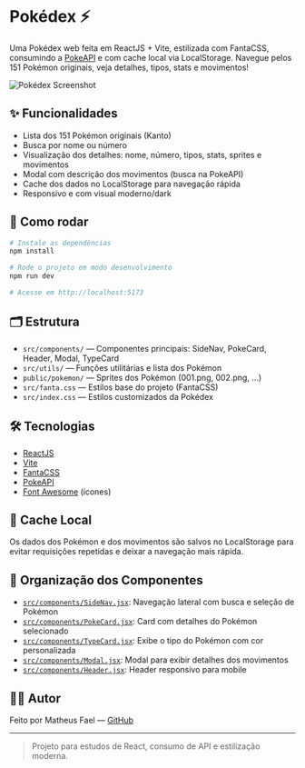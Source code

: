 # Pokédex ⚡

Uma Pokédex web feita em ReactJS + Vite, estilizada com FantaCSS, consumindo a [PokeAPI](https://pokeapi.co/) e com cache local via LocalStorage. Navegue pelos 151 Pokémon originais, veja detalhes, tipos, stats e movimentos!

![Pokédex Screenshot](./public/pokedex-preview.png) <!-- Adicione um printscreen do app aqui se quiser -->

## ✨ Funcionalidades

- Lista dos 151 Pokémon originais (Kanto)
- Busca por nome ou número
- Visualização dos detalhes: nome, número, tipos, stats, sprites e movimentos
- Modal com descrição dos movimentos (busca na PokeAPI)
- Cache dos dados no LocalStorage para navegação rápida
- Responsivo e com visual moderno/dark

## 🚀 Como rodar

```bash
# Instale as dependências
npm install

# Rode o projeto em modo desenvolvimento
npm run dev

# Acesse em http://localhost:5173
```

## 🗂 Estrutura

- `src/components/` — Componentes principais: SideNav, PokeCard, Header, Modal, TypeCard
- `src/utils/` — Funções utilitárias e lista dos Pokémon
- `public/pokemon/` — Sprites dos Pokémon (001.png, 002.png, ...)
- `src/fanta.css` — Estilos base do projeto (FantaCSS)
- `src/index.css` — Estilos customizados da Pokédex

## 🛠️ Tecnologias

- [ReactJS](https://react.dev/)
- [Vite](https://vitejs.dev/)
- [FantaCSS](https://github.com/jamezmca/fantacss)
- [PokeAPI](https://pokeapi.co/)
- [Font Awesome](https://fontawesome.com/) (ícones)

## 💾 Cache Local

Os dados dos Pokémon e dos movimentos são salvos no LocalStorage para evitar requisições repetidas e deixar a navegação mais rápida.

## 📁 Organização dos Componentes

- [`src/components/SideNav.jsx`](src/components/SideNav.jsx): Navegação lateral com busca e seleção de Pokémon
- [`src/components/PokeCard.jsx`](src/components/PokeCard.jsx): Card com detalhes do Pokémon selecionado
- [`src/components/TypeCard.jsx`](src/components/TypeCard.jsx): Exibe o tipo do Pokémon com cor personalizada
- [`src/components/Modal.jsx`](src/components/Modal.jsx): Modal para exibir detalhes dos movimentos
- [`src/components/Header.jsx`](src/components/Header.jsx): Header responsivo para mobile

## 👨‍💻 Autor

Feito por Matheus Fael — [GitHub](https://github.com/MatheusFael)

---

> Projeto para estudos de React, consumo de API e estilização moderna.  
